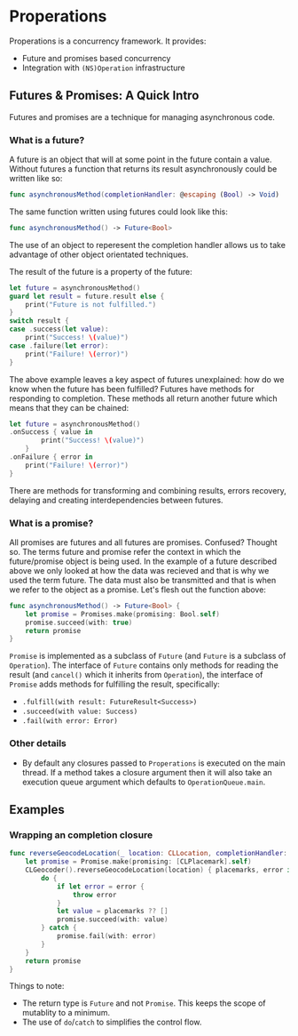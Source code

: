 # Properations

Properations is a concurrency framework. It provides:
- Future and promises based concurrency
- Integration with `(NS)Operation` infrastructure


## Futures & Promises: A Quick Intro

Futures and promises are a technique for managing asynchronous code.

### What is a future?

A future is an object that will at some point in the future contain a value. Without futures a function that returns its result asynchronously could be written like so:

```swift
func asynchronousMethod(completionHandler: @escaping (Bool) -> Void)
```

The same function written using futures could look like this:

```swift
func asynchronousMethod() -> Future<Bool>
```

The use of an object to reperesent the completion handler allows us to take advantage of other object orientated techniques.

The result of the future is a property of the future:
```swift
let future = asynchronousMethod()
guard let result = future.result else {
    print("Future is not fulfilled.")
}
switch result {
case .success(let value):
    print("Success! \(value)")
case .failure(let error):
    print("Failure! \(error)")
}
```

The above example leaves a key aspect of futures unexplained: how do we know when the future has been fulfilled? Futures have methods for responding to completion. These methods all return another future which means that they can be chained:

```swift
let future = asynchronousMethod()
.onSuccess { value in
        print("Success! \(value)")
    }
.onFailure { error in
    print("Failure! \(error)")
}
```

There are methods for transforming and combining results, errors recovery, delaying and creating interdependencies between futures.


### What is a promise?

All promises are futures and all futures are promises. Confused? Thought so. The terms future and promise refer the context in which the future/promise object is being used. In the example of a future described above we only looked at how the data was recieved and that is why we used the term future. The data must also be transmitted and that is when we refer to the object as a promise. Let's flesh out the function above:

```swift
func asynchronousMethod() -> Future<Bool> {
    let promise = Promises.make(promising: Bool.self)
    promise.succeed(with: true)
    return promise
}
```
`Promise` is implemented as a subclass of `Future` (and `Future` is a subclass of `Operation`). The interface of `Future` contains only methods for reading the result (and `cancel()` which it inherits from `Operation`), the interface of `Promise` adds methods for fulfilling the result, specifically:

- `.fulfill(with result: FutureResult<Success>)`
- `.succeed(with value: Success)`
- `.fail(with error: Error)`


### Other details

- By default any closures passed to `Properations` is executed on the main thread. If a method takes a closure argument then it will also take an execution queue argument which defaults to `OperationQueue.main`.


## Examples

### Wrapping an completion closure

```swift
func reverseGeocodeLocation(_ location: CLLocation, completionHandler: @escaping CLGeocodeCompletionHandler) -> Future<[CLPlacemark]> {
    let promise = Promise.make(promising: [CLPlacemark].self)
    CLGeocoder().reverseGeocodeLocation(location) { placemarks, error in
        do {
            if let error = error {
                throw error
            }
            let value = placemarks ?? []
            promise.succeed(with: value)
        } catch {
            promise.fail(with: error)
        }
    }    
    return promise
}
```
Things to note: 
- The return type is `Future` and not `Promise`. This keeps the scope of mutablity to a minimum.
- The use of `do`/`catch` to simplifies the control flow.
